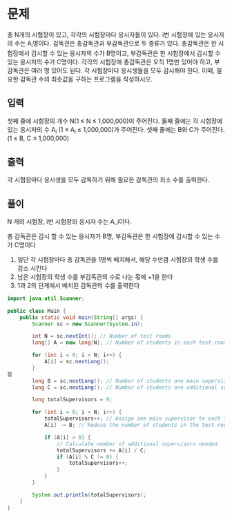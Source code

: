 # 문제

총 N개의 시험장이 있고, 각각의 시험장마다 응시자들이 있다. i번 시험장에 있는 응시자의 수는 A<sub>i</sub>명이다.
감독관은 총감독관과 부감독관으로 두 종류가 있다. 총감독관은 한 시험장에서 감시할 수 있는 응시자의 수가 B명이고, 부감독관은 한 시험장에서 감시할 수 있는 응시자의 수가 C명이다.
각각의 시험장에 총감독관은 오직 1명만 있어야 하고, 부감독관은 여러 명 있어도 된다.
각 시험장마다 응시생들을 모두 감시해야 한다. 이때, 필요한 감독관 수의 최솟값을 구하는 프로그램을 작성하시오.

## 입력
첫째 줄에 시험장의 개수 N(1 ≤ N ≤ 1,000,000)이 주어진다.
둘째 줄에는 각 시험장에 있는 응시자의 수 A<sub>i</sub> (1 ≤ A<sub>i</sub> ≤ 1,000,000)가 주어진다.
셋째 줄에는 B와 C가 주어진다. (1 ≤ B, C ≤ 1,000,000)

## 출력
각 시험장마다 응시생을 모두 감독하기 위해 필요한 감독관의 최소 수를 출력한다.

## 풀이
N 개의 시험장, i번 시험장의 응시자 수는 A_i이다.

총 감독관은 감시 할 수 있는 응시자가 B명, 부감독관은 한 시험장에 감시할 수 있는 수가 C명이다


1. 일단 각 시험장마다 총 감독관을 1명씩 배치해서, 해당 수만큼 시험장의 학생 수를 감소 시킨다
2. 남은 시험장의 학생 수를 부감독관의 수로 나눈 몫에 +1을 한다
3. 1과 2의 단계에서 배치된 감독관의 수를 출력한다

```java
import java.util.Scanner;

public class Main {
    public static void main(String[] args) {
        Scanner sc = new Scanner(System.in);

        int N = sc.nextInt(); // Number of test rooms
        long[] A = new long[N]; // Number of students in each test room

        for (int i = 0; i < N; i++) {
            A[i] = sc.nextLong();
        }
험
        long B = sc.nextLong(); // Number of students one main supervisor can watch
        long C = sc.nextLong(); // Number of students one additional supervisor can watch

        long totalSupervisors = 0;

        for (int i = 0; i < N; i++) {
            totalSupervisors++; // Assign one main supervisor to each test room
            A[i] -= B; // Reduce the number of students in the test room by B

            if (A[i] > 0) {
                // Calculate number of additional supervisors needed
                totalSupervisors += A[i] / C;
                if (A[i] % C != 0) {
                    totalSupervisors++;
                }
            }
        }

        System.out.println(totalSupervisors);
    }
}
```
